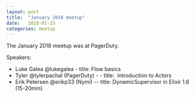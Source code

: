 ```yaml
---
layout: post
title:  "January 2018 meetup"
date:   2018-01-25
categories: meetup
---
```

The January 2018 meetup was at PagerDuty.

Speakers:

* Luke Galea @lukegalea - title: Flow basics
* Tyler @tylerpachal (PagerDuty) - - title:  introduction to Actors
* Erik Petersen @erikp33 (Nymi) -- title: DynamicSupervisor in Elixir 1.6 (15-20min)
